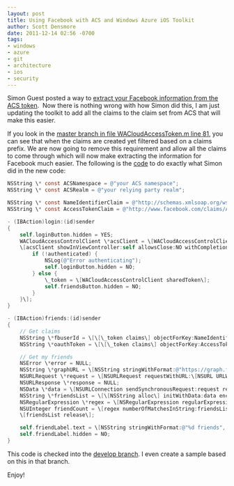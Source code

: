 ```yaml
---
layout: post
title: Using Facebook with ACS and Windows Azure iOS Toolkit
author: Scott Densmore
date: 2011-12-14 02:56 -0700
tags:
- windows
- azure
- git
- architecture
- ios
- security
---
```


Simon Guest posted a way to [extract your Facebook information from the ACS token](http://simonguest.com/2011/11/11/extracting-and-using-facebook-oauth-token-from-acs).  Now there is nothing wrong with how Simon did this, I am just updating the toolkit to add all the claims to the claim set from ACS that will make this easier.

If you look in the [master branch in file WACloudAccessToken.m line 81](https://github.com/microsoft-dpe/wa-toolkit-ios/blob/master/library/Library/ACS/WACloudAccessToken.m), you can see that when the claims are created yet filtered based on a claims prefix. We are now going to remove this requirement and allow all the claims to come through which will now make extracting the information for Facebook much easier. The following is the [code](https://gist.github.com/1478309) to do exactly what Simon did in the new code:

```objective-c
NSString \* const ACSNamespace = @"your ACS namespace";
NSString \* const ACSRealm = @"your relying party realm";

NSString \* const NameIdentifierClaim = @"http://schemas.xmlsoap.org/ws/2005/05/identity/claims/nameidentifier";
NSString \* const AccessTokenClaim = @"http://www.facebook.com/claims/AccessToken";

- (IBAction)login:(id)sender
{
    self.loginButton.hidden = YES;
    WACloudAccessControlClient \*acsClient = \[WACloudAccessControlClient accessControlClientForNamespace:ACSNamespace realm:ACSRealm\];
    \[acsClient showInViewController:self allowsClose:NO withCompletionHandler:^(BOOL authenticated) {
        if (!authenticated) {
            NSLog(@"Error authenticating");
            self.loginButton.hidden = NO;
        } else {
            \_token = \[WACloudAccessControlClient sharedToken\];
            self.friendsButton.hidden = NO;
        }
    }\];
}

- (IBAction)friends:(id)sender
{
    // Get claims
    NSString \*fbuserId = \[\[\_token claims\] objectForKey:NameIdentifierClaim\];
    NSString \*oauthToken = \[\[\_token claims\] objectForKey:AccessTokenClaim\];

    // Get my friends
    NSError \*error = NULL;
    NSString \*graphURL = \[NSString stringWithFormat:@"https://graph.facebook.com/%@/friends?access\_token=%@",fbuserId,oauthToken\];
    NSURLRequest \*request = \[NSURLRequest requestWithURL:\[NSURL URLWithString:graphURL\]\];
    NSURLResponse \*response = NULL;
    NSData \*data = \[NSURLConnection sendSynchronousRequest:request returningResponse:&response error:&error\];
    NSString \*friendsList = \[\[NSString alloc\] initWithData:data encoding:NSUTF8StringEncoding\];
    NSRegularExpression \*regex = \[NSRegularExpression regularExpressionWithPattern:@"id" options:0 error:&error\];
    NSUInteger friendCount = \[regex numberOfMatchesInString:friendsList options:0 range:NSMakeRange(0, \[friendsList length\])\];
    \[friendsList release\];

    self.friendLabel.text = \[NSString stringWithFormat:@"%d friends", friendCount\];
    self.friendLabel.hidden = NO;
}
```

This code is checked into the [develop branch](https://github.com/microsoft-dpe/wa-toolkit-ios/tree/develop). I even create a sample based on this in that branch.

Enjoy!